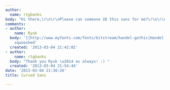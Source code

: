 ```yaml
---
author:
  name: rtgbanks
body: "Hi there,\r\n\r\nPlease can someone ID this sans for me?\r\n\r\nThanks in advance\r\nR"
comments:
- author:
    name: Ryuk
  body: '[[http://www.myfonts.com/fonts/bitstream/handel-gothic|Handel Gothic BT]]
    squooshed'
  created: '2013-03-04 21:42:02'
- author:
    name: rtgbanks
  body: "Thank you Ryuk \u2014 as always! :) "
  created: '2013-03-04 21:54:44'
date: '2013-03-04 21:30:26'
title: Curved Sans

---
```


